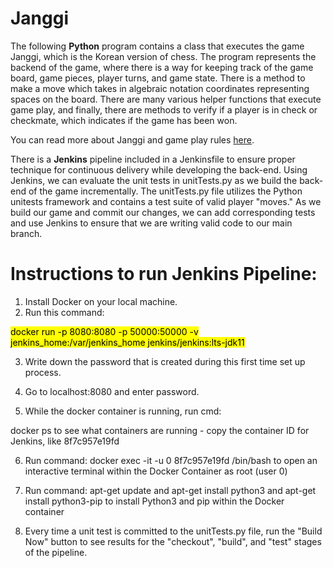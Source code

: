 # Janggi

The following **Python** program contains a class that executes the game Janggi, which is the Korean version of chess. The program represents the backend of the game, where there is a way for keeping track of the game board, game pieces, player turns, and game state. There is a method to make a move which takes in algebraic notation coordinates representing spaces on the board. There are many various helper functions that execute game play, and finally, there are methods to verify if a player is in check or checkmate, which indicates if the game has been won.

You can read more about Janggi and game play rules [here](https://en.wikipedia.org/wiki/Janggi).

There is a **Jenkins** pipeline included in a Jenkinsfile to ensure proper technique for continuous delivery while developing the back-end. Using Jenkins, we can evaluate the unit tests in unitTests.py as we build the back-end of the game incrementally. The unitTests.py file utilizes the Python unitests framework and contains a test suite of valid player "moves." As we build our game and commit our changes, we can add corresponding tests and use Jenkins to ensure that we are writing valid code to our main branch.

# Instructions to run Jenkins Pipeline:

1. Install Docker on your local machine.
2. Run this command: 

<mark>docker run -p 8080:8080 -p 50000:50000 -v jenkins_home:/var/jenkins_home jenkins/jenkins:lts-jdk11</mark>

3. Write down the password that is created during this first time set up process.

4. Go to localhost:8080 and enter password.

5. While the docker container is running, run cmd: 

docker ps to see what containers are running - copy the container ID for Jenkins, like 8f7c957e19fd

6. Run command: docker exec -it -u 0 8f7c957e19fd /bin/bash to open an interactive terminal within the Docker Container as root (user 0)

7. Run command: apt-get update and apt-get install python3 and apt-get install python3-pip to install Python3 and pip within the Docker container

8. Every time a unit test is committed to the unitTests.py file, run the "Build Now" button to see results for the "checkout", "build", and "test" stages of the pipeline.


